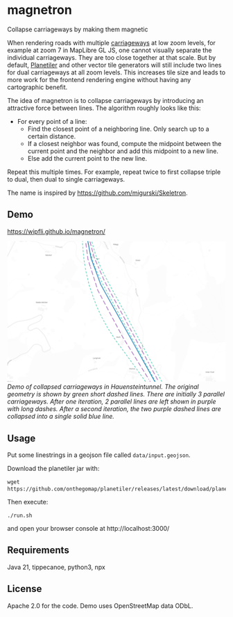# magnetron
Collapse carriageways by making them magnetic

When rendering roads with multiple [carriageways](https://en.wikipedia.org/wiki/Carriageway) at low zoom levels, for example at zoom 7 in MapLibre GL JS, one cannot visually separate the individual carriageways. They are too close together at that scale. But by default, [Planetiler](https://github.com/onthegomap/planetiler) and other vector tile generators will still include two lines for dual carriageways at all zoom levels. This increases tile size and leads to more work for the frontend rendering engine without having any cartographic benefit.

The idea of magnetron is to collapse carriageways by introducing an attractive force between lines. The algorithm roughly looks like this:

- For every point of a line: 
  - Find the closest point of a neighboring line. Only search up to a certain distance.
  - If a closest neighbor was found, compute the midpoint between the current point and the neighbor and add this midpoint to a new line.
  - Else add the current point to the new line.

Repeat this multiple times. For example, repeat twice to first collapse triple to dual, then dual to single carriageways.

The name is inspired by https://github.com/migurski/Skeletron.

## Demo

https://wipfli.github.io/magnetron/

<a href="https://wipfli.github.io/magnetron/"><img src="screenshot.png"></a>
<i>Demo of collapsed carriageways in Hauensteintunnel. The original geometry is shown by green short dashed lines. There are initially 3 parallel carriageways. After one iteration, 2 parallel lines are left shown in purple with long dashes. After a second iteration, the two purple dashed lines are collapsed into a single solid blue line.</i>

## Usage

Put some linestrings in a geojson file called `data/input.geojson`.

Download the planetiler jar with:

```
wget https://github.com/onthegomap/planetiler/releases/latest/download/planetiler.jar
```

Then execute:

```
./run.sh
```

and open your browser console at http://localhost:3000/

## Requirements

Java 21, tippecanoe, python3, npx

## License

Apache 2.0 for the code. Demo uses OpenStreetMap data ODbL.
